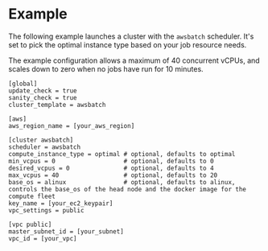 # Example<a name="examples"></a>

The following example launches a cluster with the `awsbatch` scheduler\. It's set to pick the optimal instance type based on your job resource needs\.

The example configuration allows a maximum of 40 concurrent vCPUs, and scales down to zero when no jobs have run for 10 minutes\.

```
[global]
update_check = true
sanity_check = true
cluster_template = awsbatch

[aws]
aws_region_name = [your_aws_region]

[cluster awsbatch]
scheduler = awsbatch
compute_instance_type = optimal # optional, defaults to optimal
min_vcpus = 0                   # optional, defaults to 0
desired_vcpus = 0               # optional, defaults to 4
max_vcpus = 40                  # optional, defaults to 20
base_os = alinux                # optional, defaults to alinux, controls the base_os of the head node and the docker image for the compute fleet
key_name = [your_ec2_keypair]
vpc_settings = public

[vpc public]
master_subnet_id = [your_subnet]
vpc_id = [your_vpc]
```